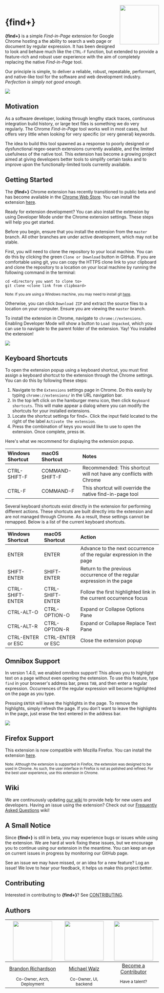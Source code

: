 <img src="../resources/icon.png" align="right" width="128" />

# **{find+}**
**{find+}** is a simple _Find-in-Page_ extension for Google Chrome hosting a the ability to search a web page or document by regular expression. It has been designed to look and behave much like the `CTRL-F` function, but extended to provide a feature-rich and robust user experience with the aim of completely replacing the native _Find-in-Page_ tool.

Our principle is simple, to deliver a reliable, robust, repeatable, performant, and native-like tool for the software and web development industry. _Perfection is simply not good enough._

<img src="screenshot.png"/>

## Motivation
As a software developer, looking through lengthy stack traces, continuous integration build history, or large text files is something we do very regularly. The Chrome _Find-in-Page_ tool works well in most cases, but offers very little when looking for very specific (or very general) keywords.

The idea to build this tool spawned as a response to poorly designed or dysfunctional regex-search extensions currently available, and the limited usefulness of the native tool. This extension has become a growing project aimed at giving developers better tools to simplify certain tasks and to improve upon the functionally-limited tools currently available.

## Getting Started
The **{find+}** Chrome extension has recently transitioned to public beta and has become available in the [Chrome Web Store](https://chrome.google.com/webstore/category/extensions). You can install the extension [here](https://chrome.google.com/webstore/detail/find%2B/fddffkdncgkkdjobemgbpojjeffmmofb).

Ready for extension development? You can also install the extension by using Developer Mode under the Chrome extension settings. These steps will help you get started.

Before you begin, ensure that you install the extension from the `master` branch. All other branches are under active development, which may not be stable.

First, you will need to clone the repository to your local machine. You can do this by clicking the green `Clone or Download` button in GitHub. If you are comfortable using git, you can copy the HTTPS clone link to your clipboard and clone the repository to a location on your local machine by running the following command in the terminal:

```
cd <directory you want to clone to>
git clone <clone link from clipboard>
```
<sup>Note: If you are using a Windows machine, you may need to install git [here](https://git-for-windows.github.io/).</sup>

Otherwise, you can click `Download ZIP` and extract the source files to a location on your computer. Ensure you are viewing the `master` branch.

To install the extension in Chrome, navigate to `chrome://extensions`. Enabling Developer Mode will show a button to `Load Unpacked`, which you can use to navigate to the parent folder of the extension. Yay! You installed the extension!

<img src="installation.png"/>

## Keyboard Shortcuts
To open the extension popup using a keyboard shortcut, you must first assign a keyboard shortcut to the extension through the Chrome settings. You can do this by following these steps:
1. Navigate to the `Extensions` settings page in Chrome. Do this easily by typing `chrome://extensions/` in the URL navigation bar.
2. In the top left click on the hamburger menu icon, then click `Keyboard shortcuts`. This will make appear a dialog where you can modify the shortcuts for your installed extensions.
3. Locate the shortcut settings for find+. Click the input field located to the right of the label `Activate the extension`.
4. Press the combination of keys you would like to use to open the extension. Once complete, press `OK`.

Here's what we recommend for displaying the extension popup.

| Windows Shortcut  | macOS Shortcut    | Notes                                                                  |
| :---------------- | :---------------- | :--------------------------------------------------------------------- |
| CTRL-SHIFT-F      | COMMAND-SHIFT-F   | Recommended: This shortcut will not have any conflicts with Chrome     |
| CTRL-F            | COMMAND-F         | This shortcut will override the native find-in-page tool               |

Several keyboard shortcuts exist directly in the extension for performing different actions. These shortcuts are built directly into the extension and are not managed through Chrome. As a result, these settings cannot be remapped. Below is a list of the current keyboard shortcuts.

| Windows Shortcut  | macOS Shortcut    | Action                                                                 |
| :---------------- | :---------------- | :--------------------------------------------------------------------- |
| ENTER             | ENTER             | Advance to the next occurrence of the regular expression in the page   |
| SHIFT-ENTER       | SHIFT-ENTER       | Return to the previous occurrence of the regular expression in the page|
| CTRL-SHIFT-ENTER  | CTRL-SHIFT-ENTER  | Follow the first highlighted link in the current occurrence focus      |
| CTRL-ALT-O        | CTRL-OPTION-O     | Expand or Collapse Options Pane                                        |
| CTRL-ALT-R        | CTRL-OPTION-R     | Expand or Collapse Replace Text Pane                                   |
| CTRL-ENTER or ESC | CTRL-ENTER or ESC | Close the extension popup                                              |

## Omnibox Support
In version 1.4.0, we enabled omnibox support! This allows you to highlight text on a page without even opening the extension. To use this feature, type `find` in your browser's address bar, press `TAB`, and then enter a regular expression. Occurrences of the regular expression will become highlighted on the page as you type.

Pressing `ENTER` will leave the highlights in the page. To remove the highlights, simply refresh the page. If you don't want to leave the highlights in the page, just erase the text entered in the address bar.

<img src="omni.png"/>

## Firefox Support
This extension is now compatible with Mozilla Firefox. You can install the extension [here](https://addons.mozilla.org/en-US/firefox/addon/brandon1024-find/).

<sup>Note: Although the extension is supported in Firefox, the extension was designed to be used in Chrome. As such, the user interface in Firefox is not as polished and refined. For the best user experience, use this extension in Chrome.</sup>

## Wiki
We are continuously updating [our wiki](https://github.com/brandon1024/find/wiki) to provide help for new users and developers. Having an issue using the extension? Check out our [Frequently Asked Questions](https://github.com/brandon1024/find/wiki/FAQ-:-General) wiki!

## A Small Notice
Since **{find+}** is still in beta, you may experience bugs or issues while using the extension. We are hard at work fixing these issues, but we encourage you to continue using our extension in the meantime. You can keep an eye on current issues in progress by monitoring our GitHub page.

See an issue we may have missed, or an idea for a new feature? Log an issue! We love to hear your feedback, it helps us make this project better.

## Contributing
Interested in contributing to **{find+}**? See [CONTRIBUTING](CONTRIBUTING.md).

## Authors
|[<img src="https://avatars3.githubusercontent.com/u/22732449?v=3&s=460" width="128">](https://github.com/brandon1024)|[<img src="https://avatars2.githubusercontent.com/u/27076448?v=3&s=460" width="128">](https://github.com/MikeWalz11) | [<img src="https://assets-cdn.github.com/images/modules/logos_page/GitHub-Mark.png" width="128">](https://github.com/brandon1024/find)
|:---:|:---:|:---:|
|[Brandon Richardson](https://github.com/brandon1024)| [Michael Walz](https://github.com/MikeWalz11) |[Become a Contributor](CONTRIBUTING.md)
|<sup>Co-Owner, Arch, Deployment</sup>|<sup>Co-Owner, UI, backend</sup>|<sup>Have a talent?</sup>
